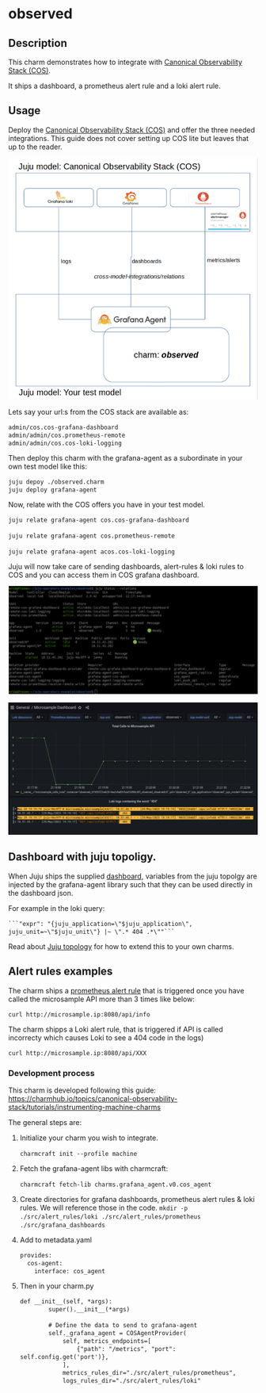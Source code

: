 # observed

## Description

This charm demonstrates how to integrate with [Canonical Observability Stack (COS)](https://charmhub.io/cos-lite).

It ships a dashboard, a prometheus alert rule and a loki alert rule.

## Usage

Deploy the [Canonical Observability Stack (COS)](https://charmhub.io/cos-lite) and offer the three needed integrations. This guide does not cover setting up COS lite but leaves that up to the reader.

![Alt text](overview.png)

Lets say your url:s from the COS stack are available as:

    admin/cos.cos-grafana-dashboard
    admin/admin/cos.prometheus-remote
    admin/admin/cos.cos-loki-logging
    
Then deploy this charm with the grafana-agent as a subordinate in your own test model like this:

    juju depoy ./observed.charm
    juju deploy grafana-agent

Now, relate with the COS offers you have in your test model.

    juju relate grafana-agent cos.cos-grafana-dashboard
    
    juju relate grafana-agent cos.prometheus-remote
    
    juju relate grafana-agent acos.cos-loki-logging

Juju will now take care of sending dashboards, alert-rules & loki rules to COS and you can access them in COS grafana dashboard.

![The deployed model](deployed-and-related.png)

![The dashboard](grafana-dashboard-view.png)

## Dashboard with juju topoligy.

When Juju ships the supplied [dashboard](src/grafana_dashboards/microsample_dashboard.json), variables from the juju topolgy are injected by the grafana-agent library such that they can be used directly in the dashboard json.

For example in the loki query:

    ```"expr": "{juju_application=\"$juju_application\", juju_unit=~\"$juju_unit\"} |~ \".* 404 .*\""```

Read about [Juju topology](https://discourse.charmhub.io/t/juju-topology-labels/8874) for how to extend this to your own charms.

## Alert rules examples

The charm ships a [prometheus alert rule](src/alert_rules/prometheus/microsample_prometheus.rule) that is triggered once you have called the microsample API more than 3 times like below:

    curl http://microsample.ip:8080/api/info

The charm shipps a Loki alert rule, that is triggered if API is called incorrecty which causes Loki to see a 404 code in the logs) 

    curl http://microsample.ip:8080/api/XXX

### Development process

This charm is developed following this guide: https://charmhub.io/topics/canonical-observability-stack/tutorials/instrumenting-machine-charms

The general steps are:

1. Initialize your charm you wish to integrate.
   
    ```charmcraft init --profile machine```

2. Fetch the grafana-agent libs with charmcraft:

    ```charmcraft fetch-lib charms.grafana_agent.v0.cos_agent```

3. Create directories for grafana dashboards, prometheus alert rules & loki rules. We will reference those in the code.
    ```mkdir -p ./src/alert_rules/loki ./src/alert_rules/prometheus ./src/grafana_dashboards```

4. Add to metadata.yaml

    ```
    provides:
      cos-agent:
        interface: cos_agent
    ```

5. Then in your charm.py

    ```
    def __init__(self, *args):
            super().__init__(*args)
            
            # Define the data to send to grafana-agent
            self._grafana_agent = COSAgentProvider(
                self, metrics_endpoints=[
                    {"path": "/metrics", "port": self.config.get('port')},
                ],
                metrics_rules_dir="./src/alert_rules/prometheus",
                logs_rules_dir="./src/alert_rules/loki"
    ```